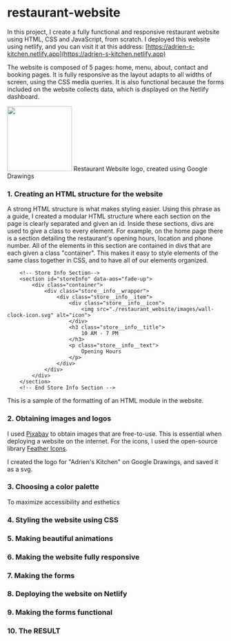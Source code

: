 # restaurant-website

In this project, I create a fully functional and responsive restaurant website using HTML, CSS and JavaScript, from scratch. I deployed this website using netlify, and you can visit it at this address: [https://adrien-s-kitchen.netlify.app](https://adrien-s-kitchen.netlify.app)

The website is composed of 5 pages: home, menu, about, contact and booking pages. It is fully responsive as the layout adapts to all widths of screen, using the CSS media queries. It is also functional because the forms included on the website collects data, which is displayed on the Netlify dashboard. 


<img src="https://github.com/NOBODIDI/Restaurant-website/blob/main/restaurant_website/images/logo.png" height="150">
Restaurant Website logo, created using Google Drawings

### 1. Creating an HTML structure for the website

A strong HTML structure is what makes styling easier. Using this phrase as a guide, I created a modular HTML structure where each section on the page is clearly separated and given an id. Inside these sections, divs are used to give a class to every element. 
For example, on the home page there is a section detailing the restaurant's opening hours, location and phone number. All of the elements in this section are contained in divs that are each given a class "container". This makes it easy to style elements of the same class together in CSS, and to have all of our elements organized. 

```
    <!-- Store Info Section-->
    <section id="storeInfo" data-aos="fade-up">
        <div class="container">
            <div class="store__info__wrapper">
                <div class="store__info__item">
                    <div class="store__info__icon">
                        <img src="./restaurant_website/images/wall-clock-icon.svg" alt="icon">
                    </div>
                    <h3 class="store__info__title">
                        10 AM - 7 PM 
                    </h3>
                    <p class="store__info__text">
                        Opening Hours
                    </p>
                </div>
            </div>
        </div>
    </section>
    <!-- End Store Info Section -->
```
This is a sample of the formatting of an HTML module in the website.

### 2. Obtaining images and logos

I used [Pixabay](https://pixabay.com/) to obtain images that are free-to-use. This is essential when deploying a website on the internet. 
For the icons, I used the open-source library [Feather Icons](https://feathericons.com/). 

I created the logo for "Adrien's Kitchen" on Google Drawings, and saved it as a svg. 

### 3. Choosing a color palette



To maximize accessibility and esthetics
### 4. Styling the website using CSS
### 5. Making beautiful animations
### 6. Making the website fully responsive
### 7. Making the forms
### 8. Deploying the website on Netlify
### 9. Making the forms functional
### 10. The RESULT
